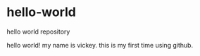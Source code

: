 # hello-world
hello world repository

hello world! my name is vickey. this is my first time using github.

